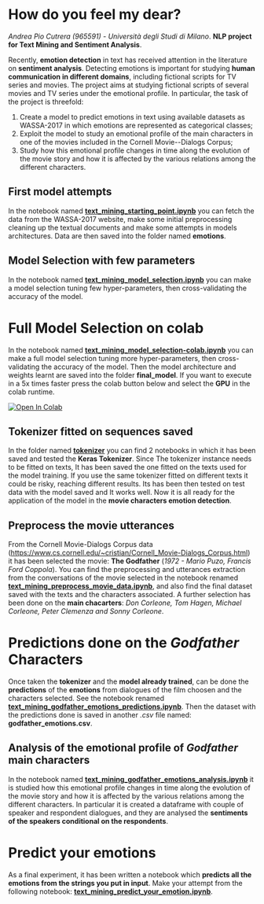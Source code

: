 # How do you feel my dear?
_Andrea Pio Cutrera (965591) - Università degli Studi di Milano_. **NLP project for Text Mining and Sentiment Analysis**.

Recently, **emotion detection** in text has received attention in the literature on **sentiment analysis**. Detecting emotions is important for studying **human communication in different domains**, including fictional scripts for TV series and movies. The project aims at studying fictional scripts of several movies and TV series under the emotional profile. In particular, the task of the project is threefold:

1. Create a model to predict emotions in text using available datasets as WASSA-2017 in which emotions are represented as categorical classes;
2. Exploit the model to study an emotional profile of the main characters in one of the movies included in the Cornell Movie--Dialogs Corpus;
3. Study how this emotional profile changes in time along the evolution of the movie story and how it is affected by the various relations among the different characters.

## First model attempts
In the notebook named [**text_mining_starting_point.ipynb**](/text_mining_starting_point.ipynb) you can fetch the data from the WASSA-2017 website, make some initial preprocessing cleaning up the textual documents and make some attempts in models architectures. Data are then saved into the folder named **emotions**.

## Model Selection with few parameters
In the notebook named [**text_mining_model_selection.ipynb**](/text_mining_model_selection.ipynb) you can make a model selection tuning few hyper-parameters, then cross-validating the accuracy of the model.

# Full Model Selection on colab
In the notebook named [**text_mining_model_selection-colab.ipynb**](/text_mining_model_selection-colab.ipynb) you can make a full model selection tuning more hyper-parameters, then cross-validating the accuracy of the model. Then the model architecture and weights learnt are saved into the folder **final_model**. If you want to execute in a 5x times faster press the colab button below and select the **GPU** in the colab runtime.

[![Open In Colab](https://colab.research.google.com/assets/colab-badge.svg)](https://colab.research.google.com/drive/16TOIflO9CPvh8WMYQRDCKT6dZ43PHoPM?usp=sharing)

## Tokenizer fitted on sequences saved
In the folder named [**tokenizer**](/tokenizer) you can find 2 notebooks in which it has been saved and tested the **Keras Tokenizer**. Since The tokenizer instance needs to be fitted on texts, It has been saved the one fitted on the texts used for the model training. If you use the same tokenizer fitted on different texts it could be risky, reaching different results. Its has been then tested on test data with the model saved and It works well.
Now it is all ready for the application of the model in the **movie characters emotion detection**.

## Preprocess the movie utterances
From the Cornell Movie-Dialogs Corpus data (https://www.cs.cornell.edu/~cristian/Cornell_Movie-Dialogs_Corpus.html) it has been selected the movie: **The Godfather** (_1972 - Mario Puzo, Francis Ford Coppola_). You can find the preprocessing and utterances extraction from the conversations of the movie selected in the notebook renamed [**text_mining_preprocess_movie_data.ipynb**](/text_mining_preprocess_movie_data.ipynb), and also find the final dataset saved with the texts and the characters associated. A further selection has been done on the **main chacarters**: _Don Corleone, Tom Hagen, Michael Corleone, Peter Clemenza and Sonny Corleone_.

# Predictions done on the _Godfather_ Characters
Once taken the **tokenizer** and the **model already trained**, can be done the **predictions** of the **emotions** from dialogues of the film choosen and the characters selected. See the notebook renamed [**text_mining_godfather_emotions_predictions.ipynb**](/text_mining_godfather_emotions_predictions.ipynb). Then the dataset with the predictions done is saved in another _.csv_ file named: **godfather_emotions.csv**.

## Analysis of the emotional profile of _Godfather_ main characters
In the notebook named [**text_mining_godfather_emotions_analysis.ipynb**](/text_mining_godfather_emotions_analysis.ipynb) it is studied how this emotional profile changes in time along the evolution of the movie story and how it is affected by the various relations among the different characters. In particular it is created a dataframe with couple of speaker and respondent dialogues, and they are analysed the **sentiments of the speakers conditional on the respondents**.

# Predict your emotions
As a final experiment, it has been written a notebook which **predicts all the emotions from the strings you put in input**. Make your attempt from the following notebook: [**text_mining_predict_your_emotion.ipynb**](/text_mining_predict_your_emotion.ipynb).
